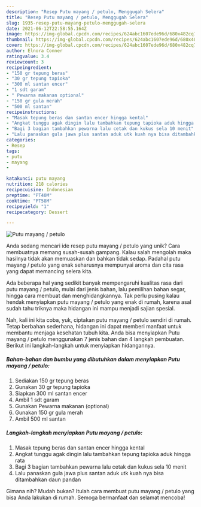 ```yaml
---
description: "Resep Putu mayang / petulo, Menggugah Selera"
title: "Resep Putu mayang / petulo, Menggugah Selera"
slug: 1935-resep-putu-mayang-petulo-menggugah-selera
date: 2021-06-12T22:58:55.164Z
image: https://img-global.cpcdn.com/recipes/624abc1607ede96d/680x482cq70/putu-mayang-petulo-foto-resep-utama.jpg
thumbnail: https://img-global.cpcdn.com/recipes/624abc1607ede96d/680x482cq70/putu-mayang-petulo-foto-resep-utama.jpg
cover: https://img-global.cpcdn.com/recipes/624abc1607ede96d/680x482cq70/putu-mayang-petulo-foto-resep-utama.jpg
author: Elnora Conner
ratingvalue: 3.4
reviewcount: 3
recipeingredient:
- "150 gr tepung beras"
- "30 gr tepung tapioka"
- "300 ml santan encer"
- "1 sdt garam"
- " Pewarna makanan optional"
- "150 gr gula merah"
- "500 ml santan"
recipeinstructions:
- "Masak tepung beras dan santan encer hingga kental"
- "Angkat tunggu agak dingin lalu tambahkan tepung tapioka aduk hingga rata"
- "Bagi 3 bagian tambahkan pewarna lalu cetak dan kukus sela 10 menit"
- "Lalu panaskan gula jawa plus santan aduk utk kuah nya bisa ditambahkan daun pandan"
categories:
- Resep
tags:
- putu
- mayang
- 

katakunci: putu mayang  
nutrition: 218 calories
recipecuisine: Indonesian
preptime: "PT40M"
cooktime: "PT58M"
recipeyield: "1"
recipecategory: Dessert

---
```



![Putu mayang / petulo](https://img-global.cpcdn.com/recipes/624abc1607ede96d/680x482cq70/putu-mayang-petulo-foto-resep-utama.jpg)

Anda sedang mencari ide resep putu mayang / petulo yang unik? Cara membuatnya memang susah-susah gampang. Kalau salah mengolah maka hasilnya tidak akan memuaskan dan bahkan tidak sedap. Padahal putu mayang / petulo yang enak seharusnya mempunyai aroma dan cita rasa yang dapat memancing selera kita.

Ada beberapa hal yang sedikit banyak mempengaruhi kualitas rasa dari putu mayang / petulo, mulai dari jenis bahan, lalu pemilihan bahan segar, hingga cara membuat dan menghidangkannya. Tak perlu pusing kalau hendak menyiapkan putu mayang / petulo yang enak di rumah, karena asal sudah tahu triknya maka hidangan ini mampu menjadi sajian spesial.




Nah, kali ini kita coba, yuk, ciptakan putu mayang / petulo sendiri di rumah. Tetap berbahan sederhana, hidangan ini dapat memberi manfaat untuk membantu menjaga kesehatan tubuh kita. Anda bisa menyiapkan Putu mayang / petulo menggunakan 7 jenis bahan dan 4 langkah pembuatan. Berikut ini langkah-langkah untuk menyiapkan hidangannya.

<!--inarticleads1-->

##### Bahan-bahan dan bumbu yang dibutuhkan dalam menyiapkan Putu mayang / petulo:

1. Sediakan 150 gr tepung beras
1. Gunakan 30 gr tepung tapioka
1. Siapkan 300 ml santan encer
1. Ambil 1 sdt garam
1. Gunakan  Pewarna makanan (optional)
1. Gunakan 150 gr gula merah
1. Ambil 500 ml santan




<!--inarticleads2-->

##### Langkah-langkah menyiapkan Putu mayang / petulo:

1. Masak tepung beras dan santan encer hingga kental
1. Angkat tunggu agak dingin lalu tambahkan tepung tapioka aduk hingga rata
1. Bagi 3 bagian tambahkan pewarna lalu cetak dan kukus sela 10 menit
1. Lalu panaskan gula jawa plus santan aduk utk kuah nya bisa ditambahkan daun pandan




Gimana nih? Mudah bukan? Itulah cara membuat putu mayang / petulo yang bisa Anda lakukan di rumah. Semoga bermanfaat dan selamat mencoba!
